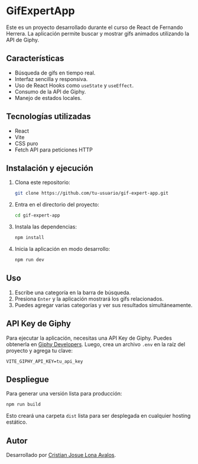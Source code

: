 # GifExpertApp

Este es un proyecto desarrollado durante el curso de React de Fernando Herrera. La aplicación permite buscar y mostrar gifs animados utilizando la API de Giphy.

## Características
- Búsqueda de gifs en tiempo real.
- Interfaz sencilla y responsiva.
- Uso de React Hooks como `useState` y `useEffect`.
- Consumo de la API de Giphy.
- Manejo de estados locales.

## Tecnologías utilizadas
- React
- Vite
- CSS puro
- Fetch API para peticiones HTTP

## Instalación y ejecución
1. Clona este repositorio:
   ```bash
   git clone https://github.com/tu-usuario/gif-expert-app.git
   ```
2. Entra en el directorio del proyecto:
   ```bash
   cd gif-expert-app
   ```
3. Instala las dependencias:
   ```bash
   npm install
   ```
4. Inicia la aplicación en modo desarrollo:
   ```bash
   npm run dev
   ```

## Uso
1. Escribe una categoría en la barra de búsqueda.
2. Presiona `Enter` y la aplicación mostrará los gifs relacionados.
3. Puedes agregar varias categorías y ver sus resultados simultáneamente.

## API Key de Giphy
Para ejecutar la aplicación, necesitas una API Key de Giphy. Puedes obtenerla en [Giphy Developers](https://developers.giphy.com/). Luego, crea un archivo `.env` en la raíz del proyecto y agrega tu clave:
```env
VITE_GIPHY_API_KEY=tu_api_key
```

## Despliegue
Para generar una versión lista para producción:
```bash
npm run build
```
Esto creará una carpeta `dist` lista para ser desplegada en cualquier hosting estático.

## Autor
Desarrollado por [Cristian Josue Lona Avalos](https://github.com/tu-usuario).

